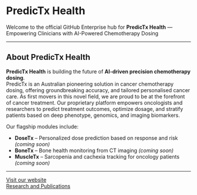 # PredicTx Health

Welcome to the official GitHub Enterprise hub for **PredicTx Health** — Empowering Clinicians with AI-Powered Chemotherapy Dosing  

---

## About PredicTx Health

**PredicTx Health** is building the future of **AI-driven precision chemotherapy dosing**.  
PredicTx is an Australian pioneering solution in cancer chemotherapy dosing, offering groundbreaking accuracy, and tailored personalised cancer care. As first movers in this novel field, we are proud to be at the forefront of cancer treatment. Our proprietary platform empowers oncologists and researchers to predict treatment outcomes, optimize dosage, and stratify patients based on deep phenotype, genomics, and imaging biomarkers.

Our flagship modules include:

- **DoseTx** – Personalized dose prediction based on response and risk *(coming soon)*
- **BoneTx** – Bone health monitoring from CT imaging *(coming soon)*
- **MuscleTx** – Sarcopenia and cachexia tracking for oncology patients *(coming soon)*
---

[Visit our website](https://www.predictx.health/)  
[Research and Publications](https://www.predictx.health/resource)

